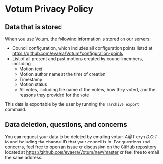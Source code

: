 # Votum Privacy Policy

## Data that is stored

When you use Votum, the following information is stored on our servers:

- Council configuration, which includes all configuration points listed at <https://github.com/evaera/Votum#configuration-points>
- List of all present and past motions created by council members, including
  - Motion text
  - Motion author name at the time of creation
  - Timestamp
  - Motion status
  - All votes, including the name of the voters, how they voted, and the reasons they provided for the vote

This data is exportable by the user by running the `!archive export` command.

## Data deletion, questions, and concerns

You can request your data to be deleted by emailing votum *A@T* eryn *D.O.T* io and including the channel ID that your council is in. For questions and concerns, feel free to open an issue or discussion on the GitHub repository located at https://github.com/evaera/Votum/new/master or feel free to email the same address.
